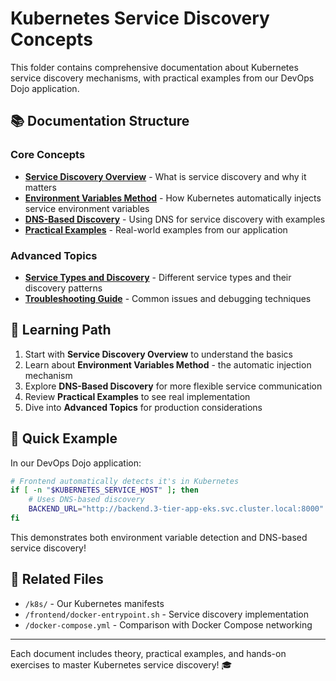 # Kubernetes Service Discovery Concepts

This folder contains comprehensive documentation about Kubernetes service discovery mechanisms, with practical examples from our DevOps Dojo application.

## 📚 Documentation Structure

### Core Concepts
- **[Service Discovery Overview](./01-service-discovery-overview.md)** - What is service discovery and why it matters
- **[Environment Variables Method](./02-environment-variables.md)** - How Kubernetes automatically injects service environment variables
- **[DNS-Based Discovery](./03-dns-service-discovery.md)** - Using DNS for service discovery with examples
- **[Practical Examples](./04-practical-examples.md)** - Real-world examples from our application

### Advanced Topics  
- **[Service Types and Discovery](./05-service-types.md)** - Different service types and their discovery patterns
- **[Troubleshooting Guide](./06-troubleshooting.md)** - Common issues and debugging techniques

## 🎯 Learning Path

1. Start with **Service Discovery Overview** to understand the basics
2. Learn about **Environment Variables Method** - the automatic injection mechanism
3. Explore **DNS-Based Discovery** for more flexible service communication
4. Review **Practical Examples** to see real implementation
5. Dive into **Advanced Topics** for production considerations

## 🚀 Quick Example

In our DevOps Dojo application:

```bash
# Frontend automatically detects it's in Kubernetes
if [ -n "$KUBERNETES_SERVICE_HOST" ]; then
    # Uses DNS-based discovery
    BACKEND_URL="http://backend.3-tier-app-eks.svc.cluster.local:8000"
fi
```

This demonstrates both environment variable detection and DNS-based service discovery!

## 🔗 Related Files

- `/k8s/` - Our Kubernetes manifests
- `/frontend/docker-entrypoint.sh` - Service discovery implementation
- `/docker-compose.yml` - Comparison with Docker Compose networking

---

Each document includes theory, practical examples, and hands-on exercises to master Kubernetes service discovery! 🎓